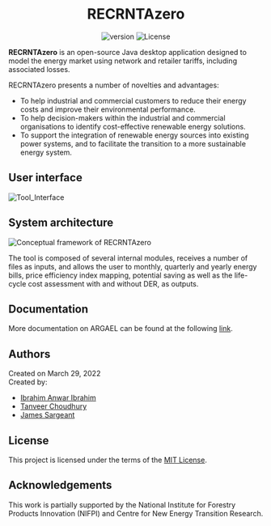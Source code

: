 <div align="center">

  # RECRNTAzero
  ![version](https://img.shields.io/badge/version-1.0-blue) ![License](https://img.shields.io/cran/l/NCC)
  
</div>

**RECRNTAzero** is an open-source Java desktop application designed to model the energy market using network and retailer tariffs, including associated losses.

RECRNTAzero presents a number of novelties and advantages:
- To help industrial and commercial customers to reduce their energy costs and improve their environmental performance.
- To help decision-makers within the industrial and commercial organisations to identify cost-effective renewable energy solutions.
- To support the integration of renewable energy sources into existing power systems, and to facilitate the transition to a more sustainable energy system.

## User interface

![Tool_Interface](https://github.com/uts-isf/RECRNTAzero/assets/63223580/c460fddf-3dd5-455c-a976-aba4e432a345)

## System architecture

![Conceptual framework of RECRNTAzero](https://github.com/uts-isf/RECRNTAzero/assets/63223580/7ea38d52-04f9-4ee4-8d32-f337a7add722)

The tool is composed of several internal modules, receives a number of files as inputs, and allows the user to monthly, quarterly and yearly energy bills, price efficiency index mapping, potential saving as well as the life-cycle cost assessment with and without DER, as outputs.

## Documentation
More documentation on ARGAEL can be found at the following <a href="https://github.com/uts-isf/RECRNTAzero/wiki">link</a>.

## Authors
Created on March 29, 2022  
Created by:
- <a href="https://github.com/Ibrahim-a-Ibrahim" target="_blank">Ibrahim Anwar Ibrahim</a>
- <a href="https://github.com/etanvah" target="_blank">Tanveer Choudhury</a>
- <a href="https://github.com/james007au" target="_blank">James Sargeant</a>

## License
This project is licensed under the terms of the <a href="https://github.com/uts-isf/RECRNTAzero/blob/main/LICENSE">MIT License</a>.

## Acknowledgements
This work is partially supported by the National Institute for Forestry Products Innovation (NIFPI) and Centre for New Energy Transition Research.
